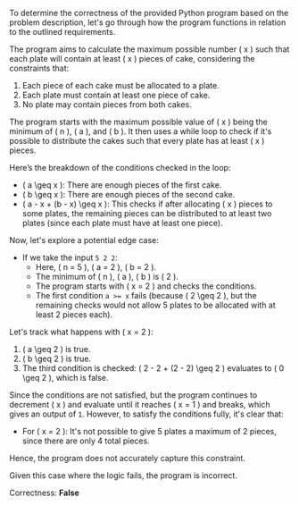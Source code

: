 To determine the correctness of the provided Python program based on the problem description, let's go through how the program functions in relation to the outlined requirements.

The program aims to calculate the maximum possible number \( x \) such that each plate will contain at least \( x \) pieces of cake, considering the constraints that:
1. Each piece of each cake must be allocated to a plate.
2. Each plate must contain at least one piece of cake.
3. No plate may contain pieces from both cakes.

The program starts with the maximum possible value of \( x \) being the minimum of \( n \), \( a \), and \( b \). It then uses a while loop to check if it's possible to distribute the cakes such that every plate has at least \( x \) pieces. 

Here’s the breakdown of the conditions checked in the loop:
- \( a \geq x \): There are enough pieces of the first cake.
- \( b \geq x \): There are enough pieces of the second cake.
- \( a - x + (b - x) \geq x \): This checks if after allocating \( x \) pieces to some plates, the remaining pieces can be distributed to at least two plates (since each plate must have at least one piece).

Now, let's explore a potential edge case:

- If we take the input `5 2 2`:
  - Here, \( n = 5 \), \( a = 2 \), \( b = 2 \).
  - The minimum of \( n \), \( a \), \( b \) is \( 2 \).
  - The program starts with \( x = 2 \) and checks the conditions.
  - The first condition `a >= x` fails (because \( 2 \geq 2 \), but the remaining checks would not allow 5 plates to be allocated with at least 2 pieces each).

Let's track what happens with \( x = 2 \):
1. \( a \geq 2 \) is true.
2. \( b \geq 2 \) is true.
3. The third condition is checked: \( 2 - 2 + (2 - 2) \geq 2 \) evaluates to \( 0 \geq 2 \), which is false.

Since the conditions are not satisfied, but the program continues to decrement \( x \) and evaluate until it reaches \( x = 1 \) and breaks, which gives an output of `1`. However, to satisfy the conditions fully, it's clear that:

- For \( x = 2 \): It's not possible to give 5 plates a maximum of 2 pieces, since there are only 4 total pieces. 

Hence, the program does not accurately capture this constraint.

Given this case where the logic fails, the program is incorrect.

Correctness: **False**